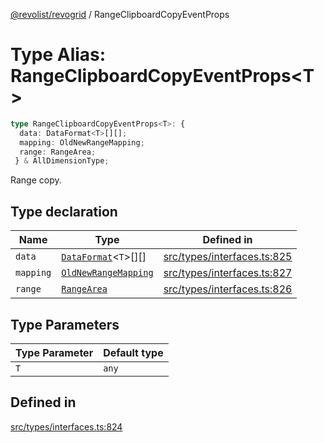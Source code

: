 [@revolist/revogrid](README.md) / RangeClipboardCopyEventProps

# Type Alias: RangeClipboardCopyEventProps\<T\>

```ts
type RangeClipboardCopyEventProps<T>: {
  data: DataFormat<T>[][];
  mapping: OldNewRangeMapping;
  range: RangeArea;
 } & AllDimensionType;
```

Range copy.

## Type declaration

| Name | Type | Defined in |
| ------ | ------ | ------ |
| `data` | [`DataFormat`](TypeAlias.DataFormat.md)\<`T`\>[][] | [src/types/interfaces.ts:825](https://github.com/revolist/revogrid/blob/80825bf77a49d260f052f2584a0efe930c2da0d3/src/types/interfaces.ts#L825) |
| `mapping` | [`OldNewRangeMapping`](TypeAlias.OldNewRangeMapping.md) | [src/types/interfaces.ts:827](https://github.com/revolist/revogrid/blob/80825bf77a49d260f052f2584a0efe930c2da0d3/src/types/interfaces.ts#L827) |
| `range` | [`RangeArea`](TypeAlias.RangeArea.md) | [src/types/interfaces.ts:826](https://github.com/revolist/revogrid/blob/80825bf77a49d260f052f2584a0efe930c2da0d3/src/types/interfaces.ts#L826) |

## Type Parameters

| Type Parameter | Default type |
| ------ | ------ |
| `T` | `any` |

## Defined in

[src/types/interfaces.ts:824](https://github.com/revolist/revogrid/blob/80825bf77a49d260f052f2584a0efe930c2da0d3/src/types/interfaces.ts#L824)
